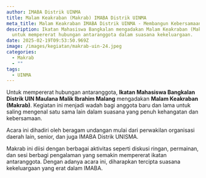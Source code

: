 ```yaml
---
author: IMABA Distrik UINMA
title: Malam Keakraban (Makrab) IMABA Distrik UINMA
meta_title: Malam Keakraban IMABA Distrik UINMA - Membangun Kebersamaan
description: Ikatan Mahasiswa Bangkalan mengadakan Malam Keakraban (Makrab)
  untuk mempererat hubungan antaranggota dalam suasana kekeluargaan.
date: 2025-02-19T09:53:50.969Z
image: /images/kegiatan/makrab-uin-24.jpeg
categories:
  - Makrab
  - ""
tags:
  - UINMA
---
```

Untuk mempererat hubungan antaranggota, **Ikatan Mahasiswa Bangkalan Distrik UIN Maulana Malik Ibrahim Malang** mengadakan **Malam Keakraban (Makrab)**. Kegiatan ini menjadi wadah bagi anggota baru dan lama untuk saling mengenal satu sama lain dalam suasana yang penuh kehangatan dan kebersamaan.

A﻿cara ini dihadiri oleh beragam undangan mulai dari perwakilan organisasi daerah lain, senior, dan juga IMABA Distrik UNISMA.

Makrab ini diisi dengan berbagai aktivitas seperti diskusi ringan, permainan, dan sesi berbagi pengalaman yang semakin mempererat ikatan antaranggota. Dengan adanya acara ini, diharapkan tercipta suasana kekeluargaan yang erat dalam IMABA.